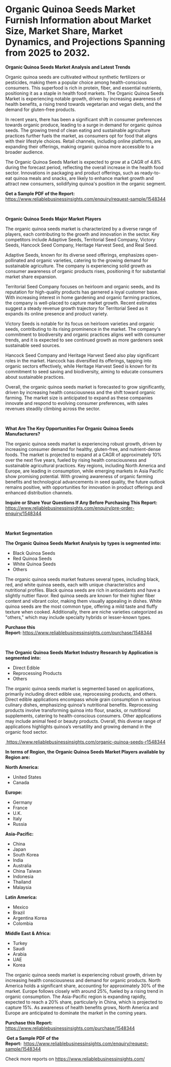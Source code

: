<p><h1>Organic Quinoa Seeds Market Furnish Information about Market Size, Market Share, Market Dynamics, and Projections Spanning from 2025 to 2032.</h1></p><p><strong>Organic Quinoa Seeds Market Analysis and Latest Trends</strong></p>
<p><p>Organic quinoa seeds are cultivated without synthetic fertilizers or pesticides, making them a popular choice among health-conscious consumers. This superfood is rich in protein, fiber, and essential nutrients, positioning it as a staple in health food markets. The Organic Quinoa Seeds Market is experiencing notable growth, driven by increasing awareness of health benefits, a rising trend towards vegetarian and vegan diets, and the demand for gluten-free products.</p><p>In recent years, there has been a significant shift in consumer preferences towards organic produce, leading to a surge in demand for organic quinoa seeds. The growing trend of clean eating and sustainable agriculture practices further fuels the market, as consumers opt for food that aligns with their lifestyle choices. Retail channels, including online platforms, are expanding their offerings, making organic quinoa more accessible to a broader audience.</p><p>The Organic Quinoa Seeds Market is expected to grow at a CAGR of 4.8% during the forecast period, reflecting the overall increase in the health food sector. Innovations in packaging and product offerings, such as ready-to-eat quinoa meals and snacks, are likely to enhance market growth and attract new consumers, solidifying quinoa's position in the organic segment.</p></p>
<p><strong>Get a Sample PDF of the Report:&nbsp;</strong> <a href="https://www.reliablebusinessinsights.com/enquiry/request-sample/1548344?utm_campaign=1996&utm_medium=2&utm_source=Github&utm_content=ia&utm_term=14022025&utm_id=organic-quinoa-seeds">https://www.reliablebusinessinsights.com/enquiry/request-sample/1548344</a></p>
<p>&nbsp;</p>
<p><strong>Organic Quinoa Seeds Major Market Players</strong></p>
<p><p>The organic quinoa seeds market is characterized by a diverse range of players, each contributing to the growth and innovation in the sector. Key competitors include Adaptive Seeds, Territorial Seed Company, Victory Seeds, Hancock Seed Company, Heritage Harvest Seed, and Real Seed. </p><p>Adaptive Seeds, known for its diverse seed offerings, emphasizes open-pollinated and organic varieties, catering to the growing demand for sustainable agriculture. The company is experiencing solid growth as consumer awareness of organic products rises, positioning it for substantial market share expansion.</p><p>Territorial Seed Company focuses on heirloom and organic seeds, and its reputation for high-quality products has garnered a loyal customer base. With increasing interest in home gardening and organic farming practices, the company is well-placed to capture market growth. Recent estimates suggest a steady revenue growth trajectory for Territorial Seed as it expands its online presence and product variety.</p><p>Victory Seeds is notable for its focus on heirloom varieties and organic seeds, contributing to its rising prominence in the market. The company's commitment to biodiversity and organic practices aligns well with consumer trends, and it is expected to see continued growth as more gardeners seek sustainable seed sources.</p><p>Hancock Seed Company and Heritage Harvest Seed also play significant roles in the market. Hancock has diversified its offerings, tapping into organic sectors effectively, while Heritage Harvest Seed is known for its commitment to seed saving and biodiversity, aiming to educate consumers about sustainable practices.</p><p>Overall, the organic quinoa seeds market is forecasted to grow significantly, driven by increasing health consciousness and the shift toward organic farming. The market size is anticipated to expand as these companies innovate and respond to evolving consumer preferences, with sales revenues steadily climbing across the sector.</p></p>
<p>&nbsp;</p>
<p><strong>What Are The Key Opportunities For Organic Quinoa Seeds Manufacturers?</strong></p>
<p><p>The organic quinoa seeds market is experiencing robust growth, driven by increasing consumer demand for healthy, gluten-free, and nutrient-dense foods. The market is projected to expand at a CAGR of approximately 10% over the next five years, fueled by rising health consciousness and sustainable agricultural practices. Key regions, including North America and Europe, are leading in consumption, while emerging markets in Asia Pacific show promising potential. With growing awareness of organic farming benefits and technological advancements in seed quality, the future outlook remains positive, with opportunities for innovation in product offerings and enhanced distribution channels.</p></p>
<p><strong>Inquire or Share Your Questions If Any Before Purchasing This Report:</strong> <a href="https://www.reliablebusinessinsights.com/enquiry/pre-order-enquiry/1548344?utm_campaign=1996&utm_medium=2&utm_source=Github&utm_content=ia&utm_term=14022025&utm_id=organic-quinoa-seeds">https://www.reliablebusinessinsights.com/enquiry/pre-order-enquiry/1548344</a></p>
<p>&nbsp;</p>
<p><strong>Market Segmentation</strong></p>
<p><strong>The Organic Quinoa Seeds Market Analysis by types is segmented into:</strong></p>
<p><ul><li>Black Quinoa Seeds</li><li>Red Quinoa Seeds</li><li>White Quinoa Seeds</li><li>Others</li></ul></p>
<p><p>The organic quinoa seeds market features several types, including black, red, and white quinoa seeds, each with unique characteristics and nutritional profiles. Black quinoa seeds are rich in antioxidants and have a slightly nuttier flavor. Red quinoa seeds are known for their higher fiber content and vibrant color, making them visually appealing in dishes. White quinoa seeds are the most common type, offering a mild taste and fluffy texture when cooked. Additionally, there are niche varieties categorized as "others," which may include specialty hybrids or lesser-known types.</p></p>
<p><strong>Purchase this Report:&nbsp;</strong><a href="https://www.reliablebusinessinsights.com/purchase/1548344?utm_campaign=1996&utm_medium=2&utm_source=Github&utm_content=ia&utm_term=14022025&utm_id=organic-quinoa-seeds">https://www.reliablebusinessinsights.com/purchase/1548344</a></p>
<p>&nbsp;</p>
<p><strong>The Organic Quinoa Seeds Market Industry Research by Application is segmented into:</strong></p>
<p><ul><li>Direct Edible</li><li>Reprocessing Products</li><li>Others</li></ul></p>
<p><p>The organic quinoa seeds market is segmented based on applications, primarily including direct edible use, reprocessing products, and others. Direct edible applications encompass whole grain consumption in various culinary dishes, emphasizing quinoa's nutritional benefits. Reprocessing products involve transforming quinoa into flour, snacks, or nutritional supplements, catering to health-conscious consumers. Other applications may include animal feed or beauty products. Overall, this diverse range of applications highlights quinoa’s versatility and growing demand in the organic food sector.</p></p>
<p><a href="https://www.reliablebusinessinsights.com/organic-quinoa-seeds-r1548344?utm_campaign=1996&utm_medium=2&utm_source=Github&utm_content=ia&utm_term=14022025&utm_id=organic-quinoa-seeds">&nbsp;https://www.reliablebusinessinsights.com/organic-quinoa-seeds-r1548344</a></p>
<p><strong>In terms of Region, the Organic Quinoa Seeds Market Players available by Region are:</strong></p>
<p>
    <p> <strong> North America: </strong>
        <ul>
            <li>United States</li>
            <li>Canada</li>
        </ul>
        </p> 
    <p> <strong> Europe: </strong>
        <ul>
            <li>Germany</li>
            <li>France</li>
            <li>U.K.</li>
            <li>Italy</li>
            <li>Russia</li>
        </ul>
        </p> 
    <p> <strong> Asia-Pacific: </strong>
        <ul>
            <li>China</li>
            <li>Japan</li>
            <li>South Korea</li>
            <li>India</li>
            <li>Australia</li>
            <li>China Taiwan</li>
            <li>Indonesia</li>
            <li>Thailand</li>
            <li>Malaysia</li>
        </ul>
        </p> 
    <p> <strong> Latin America: </strong>
        <ul>
            <li>Mexico</li>
            <li>Brazil</li>
            <li>Argentina Korea</li>
            <li>Colombia</li>
        </ul>
        </p> 
    <p> <strong> Middle East & Africa: </strong>
        <ul>
            <li>Turkey</li>
            <li>Saudi</li>
            <li>Arabia</li>
            <li>UAE</li>
            <li>Korea</li>
        </ul>
    </p>
    </p>
<p><p>The organic quinoa seeds market is experiencing robust growth, driven by increasing health consciousness and demand for organic products. North America holds a significant share, accounting for approximately 30% of the market. Europe follows closely with around 25%, fueled by a rising trend in organic consumption. The Asia-Pacific region is expanding rapidly, expected to reach a 20% share, particularly in China, which is projected to capture 15%. As awareness of health benefits grows, North America and Europe are anticipated to dominate the market in the coming years.</p></p>
<p><strong>Purchase this Report: </strong><a href="https://www.reliablebusinessinsights.com/purchase/1548344?utm_campaign=1996&utm_medium=2&utm_source=Github&utm_content=ia&utm_term=14022025&utm_id=organic-quinoa-seeds">https://www.reliablebusinessinsights.com/purchase/1548344</a></p>
<p>&nbsp;<strong>Get a Sample PDF of the Report:&nbsp;&nbsp;</strong><a href="https://www.reliablebusinessinsights.com/enquiry/request-sample/1548344?utm_campaign=1996&utm_medium=2&utm_source=Github&utm_content=ia&utm_term=14022025&utm_id=organic-quinoa-seeds">https://www.reliablebusinessinsights.com/enquiry/request-sample/1548344</a></p>
<p><strong></strong></p>
<p>Check more reports on <a href="https://www.reliablebusinessinsights.com/?utm_campaign=1996&utm_medium=2&utm_source=Github&utm_content=ia&utm_term=14022025&utm_id=organic-quinoa-seeds">https://www.reliablebusinessinsights.com/</a></p>